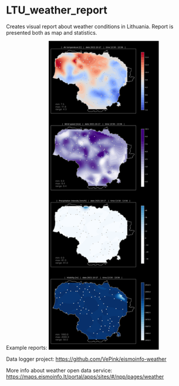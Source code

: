 # LTU_weather_report
Creates visual report about weather conditions in Lithuania. Report is presented both as map and statistics.

Example reports:
<img src="/images/Report_20211017_1400.png" width="300"/>

Data logger project:
https://github.com/VePink/eismoinfo-weather

More info about weather open data service: https://maps.eismoinfo.lt/portal/apps/sites/#/npp/pages/weather
